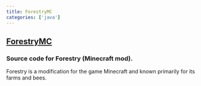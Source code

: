 ```yaml
---
title: ForestryMC
categories: ['java']
---
```

## [ForestryMC](https://github.com/ForestryMC/ForestryMC)

### Source code for Forestry (Minecraft mod).


Forestry is a modification for the game Minecraft and known primarily for its farms and bees. 
